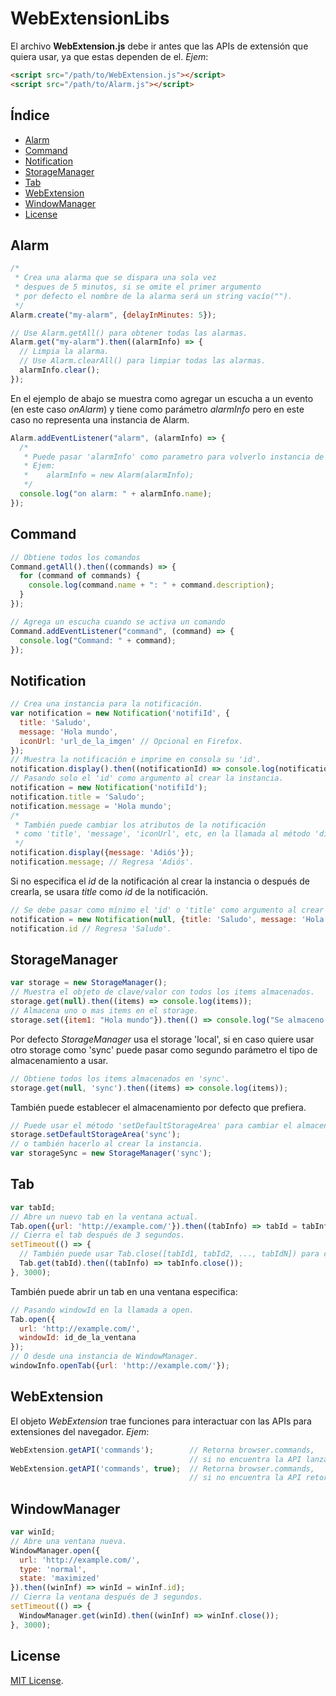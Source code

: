
# WebExtensionLibs

El archivo **WebExtension.js** debe ir antes que las APIs de extensión que quiera usar, ya que estas dependen de el. *Ejem*:

```html
<script src="/path/to/WebExtension.js"></script>
<script src="/path/to/Alarm.js"></script>
```

 ## Índice

* [Alarm](#alarm)
* [Command](#command)
* [Notification](#notification)
* [StorageManager](#storagemanager)
* [Tab](#tab)
* [WebExtension](#webextension)
* [WindowManager](#windowmanager)
* [License](#license)

## Alarm

```javascript
/*
 * Crea una alarma que se dispara una sola vez
 * despues de 5 minutos, si se omite el primer argumento
 * por defecto el nombre de la alarma será un string vacío("").
 */
Alarm.create("my-alarm", {delayInMinutes: 5});

// Use Alarm.getAll() para obtener todas las alarmas.
Alarm.get("my-alarm").then((alarmInfo) => {
  // Limpia la alarma.
  // Use Alarm.clearAll() para limpiar todas las alarmas.
  alarmInfo.clear();
});
```

En el ejemplo de abajo se muestra como agregar un escucha a un evento (en este caso _onAlarm_) y tiene como parámetro _alarmInfo_ pero en este caso no representa una instancia de Alarm.

```javascript
Alarm.addEventListener("alarm", (alarmInfo) => {
  /*
   * Puede pasar 'alarmInfo' como parametro para volverlo instancia de Alarm.
   * Ejem:
   *    alarmInfo = new Alarm(alarmInfo);
   */
  console.log("on alarm: " + alarmInfo.name);
});
```

## Command

```javascript
// Obtiene todos los comandos
Command.getAll().then((commands) => {
  for (command of commands) {
    console.log(command.name + ": " + command.description);
  }
});

// Agrega un escucha cuando se activa un comando
Command.addEventListener("command", (command) => {
  console.log("Command: " + command);
});
```

## Notification

```javascript
// Crea una instancia para la notificación.
var notification = new Notification('notifiId', {
  title: 'Saludo',
  message: 'Hola mundo',
  iconUrl: 'url_de_la_imgen' // Opcional en Firefox.
});
// Muestra la notificación e imprime en consola su 'id'.
notification.display().then((notificationId) => console.log(notificationId));
// Pasando solo el 'id' como argumento al crear la instancia.
notification = new Notification('notifiId');
notification.title = 'Saludo';
notification.message = 'Hola mundo';
/*
 * También puede cambiar los atributos de la notificación
 * como 'title', 'message', 'iconUrl', etc, en la llamada al método 'display'.
 */
notification.display({message: 'Adiós'});
notification.message; // Regresa 'Adiós'.
```

Si no especifica el _id_ de la notificación al crear la instancia o después de crearla, se usara _title_ como _id_ de la notificación.

```javascript
// Se debe pasar como mínimo el 'id' o 'title' como argumento al crear la instancia.
notification = new Notification(null, {title: 'Saludo', message: 'Hola mundo'});
notification.id // Regresa 'Saludo'.
```

## StorageManager

```javascript
var storage = new StorageManager();
// Muestra el objeto de clave/valor con todos los items almacenados.
storage.get(null).then((items) => console.log(items));
// Almacena uno o mas items en el storage.
storage.set({item1: "Hola mundo"}).then(() => console.log("Se almaceno correctamente."));
```

Por defecto *StorageManager* usa el storage 'local', si en caso quiere usar otro storage como 'sync' puede pasar como segundo parámetro el tipo de almacenamiento a usar.

```javascript
// Obtiene todos los items almacenados en 'sync'.
storage.get(null, 'sync').then((items) => console.log(items));
```

También puede establecer el almacenamiento por defecto que prefiera.

```javascript
// Puede usar el método 'setDefaultStorageArea' para cambiar el almacenamiento por defecto
storage.setDefaultStorageArea('sync');
// o también hacerlo al crear la instancia.
var storageSync = new StorageManager('sync');
```

## Tab

```javascript
var tabId;
// Abre un nuevo tab en la ventana actual.
Tab.open({url: 'http://example.com/'}).then((tabInfo) => tabId = tabInfo.id);
// Cierra el tab después de 3 segundos.
setTimeout(() => {
  // También puede usar Tab.close([tabId1, tabId2, ..., tabIdN]) para cerrar uno o mas tabs.
  Tab.get(tabId).then((tabInfo) => tabInfo.close());
}, 3000);
```

También puede abrir un tab en una ventana especifica:

```javascript
// Pasando windowId en la llamada a open.
Tab.open({
  url: 'http://example.com/',
  windowId: id_de_la_ventana
});
// O desde una instancia de WindowManager.
windowInfo.openTab({url: 'http://example.com/'});
```

## WebExtension

El objeto *WebExtension* trae funciones para interactuar con las APIs para extensiones del navegador. *Ejem*:

```javascript
WebExtension.getAPI('commands');        // Retorna browser.commands,
                                        // si no encuentra la API lanza un error.
WebExtension.getAPI('commands', true);  // Retorna browser.commands,
                                        // si no encuentra la API retorna null.
```

## WindowManager

```javascript
var winId;
// Abre una ventana nueva.
WindowManager.open({
  url: 'http://example.com/',
  type: 'normal',
  state: 'maximized'
}).then((winInf) => winId = winInf.id);
// Cierra la ventana después de 3 segundos.
setTimeout(() => {
  WindowManager.get(winId).then((winInf) => winInf.close());
}, 3000);
```

## License

[MIT License](https://opensource.org/licenses/MIT).

